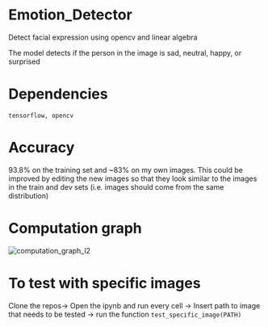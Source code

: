 # Emotion_Detector
Detect facial expression using opencv and linear algebra

The model detects if the person in the image is sad, neutral, happy, or surprised

# Dependencies

`tensorflow, opencv`

# Accuracy

93.8% on the training set and ~83% on my own images. This could be improved by editing the new images so that they look similar to the images in the train and dev sets (i.e. images should come from the same distribution)

# Computation graph

![computation_graph_l2](https://user-images.githubusercontent.com/29159878/45193868-5b942a80-b21e-11e8-8efe-e9062936fe0b.png)

# To test with specific images

Clone the repos-> Open the ipynb and run every cell -> Insert path to image that needs to be tested -> run the function `test_specific_image(PATH)`

